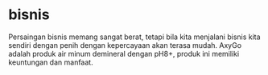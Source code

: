 # bisnis
Persaingan bisnis memang sangat berat, tetapi bila kita menjalani bisnis kita sendiri dengan penih dengan kepercayaan akan terasa mudah. AxyGo adalah produk air minum demineral dengan pH8+, produk ini memiliki keuntungan dan manfaat.
